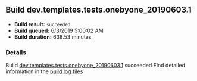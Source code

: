 ## Build dev.templates.tests.onebyone_20190603.1
- **Build result:** `succeeded`
- **Build queued:** 6/3/2019 5:00:02 AM
- **Build duration:** 638.53 minutes
### Details
Build [dev.templates.tests.onebyone_20190603.1](https://winappstudio.visualstudio.com/web/build.aspx?pcguid=a4ef43be-68ce-4195-a619-079b4d9834c2&builduri=vstfs%3a%2f%2f%2fBuild%2fBuild%2f28324) succeeded
Find detailed information in the [build log files](https://uwpctdiags.blob.core.windows.net/buildlogs/dev.templates.tests.onebyone_20190603.1_logs.zip)
